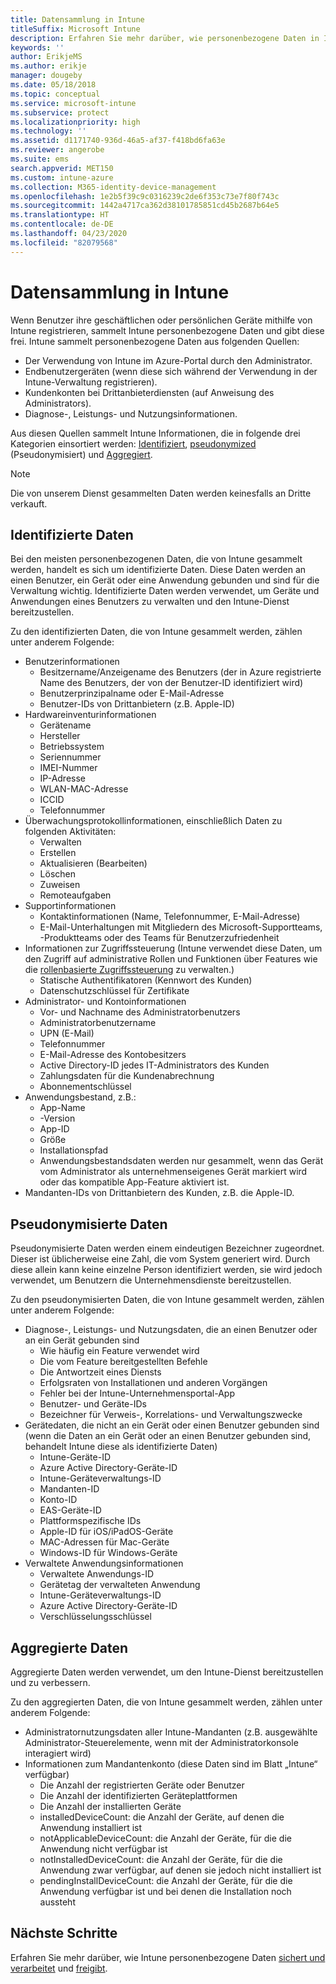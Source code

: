```yaml
---
title: Datensammlung in Intune
titleSuffix: Microsoft Intune
description: Erfahren Sie mehr darüber, wie personenbezogene Daten in Intune gesammelt werden.
keywords: ''
author: ErikjeMS
ms.author: erikje
manager: dougeby
ms.date: 05/18/2018
ms.topic: conceptual
ms.service: microsoft-intune
ms.subservice: protect
ms.localizationpriority: high
ms.technology: ''
ms.assetid: d1171740-936d-46a5-af37-f418bd6fa63e
ms.reviewer: angerobe
ms.suite: ems
search.appverid: MET150
ms.custom: intune-azure
ms.collection: M365-identity-device-management
ms.openlocfilehash: 1e2b5f39c9c0316239c2de6f353c73e7f80f743c
ms.sourcegitcommit: 1442a4717ca362d38101785851cd45b2687b64e5
ms.translationtype: HT
ms.contentlocale: de-DE
ms.lasthandoff: 04/23/2020
ms.locfileid: "82079568"
---
```

# <a name="data-collection-in-intune"></a>Datensammlung in Intune

Wenn Benutzer ihre geschäftlichen oder persönlichen Geräte mithilfe von Intune registrieren, sammelt Intune personenbezogene Daten und gibt diese frei. Intune sammelt personenbezogene Daten aus folgenden Quellen:

- Der Verwendung von Intune im Azure-Portal durch den Administrator.
- Endbenutzergeräten (wenn diese sich während der Verwendung in der Intune-Verwaltung registrieren).
- Kundenkonten bei Drittanbieterdiensten (auf Anweisung des Administrators).
- Diagnose-, Leistungs- und Nutzungsinformationen.

Aus diesen Quellen sammelt Intune Informationen, die in folgende drei Kategorien einsortiert werden: [Identifiziert](#identified-data), [pseudonymized](#pseudonymized-data) (Pseudonymisiert) und [Aggregiert](#aggregated-data).

> [!NOTE]
> Die von unserem Dienst gesammelten Daten werden keinesfalls an Dritte verkauft.

## <a name="identified-data"></a>Identifizierte Daten

Bei den meisten personenbezogenen Daten, die von Intune gesammelt werden, handelt es sich um identifizierte Daten. Diese Daten werden an einen Benutzer, ein Gerät oder eine Anwendung gebunden und sind für die Verwaltung wichtig. Identifizierte Daten werden verwendet, um Geräte und Anwendungen eines Benutzers zu verwalten und den Intune-Dienst bereitzustellen.

Zu den identifizierten Daten, die von Intune gesammelt werden, zählen unter anderem Folgende: 

- Benutzerinformationen
  - Besitzername/Anzeigename des Benutzers (der in Azure registrierte Name des Benutzers, der von der Benutzer-ID identifiziert wird)
  - Benutzerprinzipalname oder E-Mail-Adresse
  - Benutzer-IDs von Drittanbietern (z.B. Apple-ID)
- Hardwareinventurinformationen
  - Gerätename
  - Hersteller
  - Betriebssystem
  - Seriennummer
  - IMEI-Nummer
  - IP-Adresse
  - WLAN-MAC-Adresse
  - ICCID
  - Telefonnummer
- Überwachungsprotokollinformationen, einschließlich Daten zu folgenden Aktivitäten:
  - Verwalten
  - Erstellen
  - Aktualisieren (Bearbeiten)
  - Löschen
  - Zuweisen
  - Remoteaufgaben
- Supportinformationen
  - Kontaktinformationen (Name, Telefonnummer, E-Mail-Adresse)
  - E-Mail-Unterhaltungen mit Mitgliedern des Microsoft-Supportteams, -Produktteams oder des Teams für Benutzerzufriedenheit
- Informationen zur Zugriffssteuerung (Intune verwendet diese Daten, um den Zugriff auf administrative Rollen und Funktionen über Features wie die [rollenbasierte Zugriffssteuerung](../fundamentals/role-based-access-control.md) zu verwalten.)
  - Statische Authentifikatoren (Kennwort des Kunden)
  - Datenschutzschlüssel für Zertifikate 
- Administrator- und Kontoinformationen
  - Vor- und Nachname des Administratorbenutzers
  - Administratorbenutzername
  - UPN (E-Mail)
  - Telefonnummer
  - E-Mail-Adresse des Kontobesitzers
  - Active Directory-ID jedes IT-Administrators des Kunden
  - Zahlungsdaten für die Kundenabrechnung
  - Abonnementschlüssel
- Anwendungsbestand, z.B.:
  - App-Name
  - -Version
  - App-ID
  - Größe
  - Installationspfad
  - Anwendungsbestandsdaten werden nur gesammelt, wenn das Gerät vom Administrator als unternehmenseigenes Gerät markiert wird oder das kompatible App-Feature aktiviert ist.  
- Mandanten-IDs von Drittanbietern des Kunden, z.B. die Apple-ID. 

## <a name="pseudonymized-data"></a>Pseudonymisierte Daten

Pseudonymisierte Daten werden einem eindeutigen Bezeichner zugeordnet. Dieser ist üblicherweise eine Zahl, die vom System generiert wird. Durch diese allein kann keine einzelne Person identifiziert werden, sie wird jedoch verwendet, um Benutzern die Unternehmensdienste bereitzustellen. 

Zu den pseudonymisierten Daten, die von Intune gesammelt werden, zählen unter anderem Folgende: 

- Diagnose-, Leistungs- und Nutzungsdaten, die an einen Benutzer oder an ein Gerät gebunden sind
  - Wie häufig ein Feature verwendet wird
  - Die vom Feature bereitgestellten Befehle
  - Die Antwortzeit eines Diensts
  - Erfolgsraten von Installationen und anderen Vorgängen
  - Fehler bei der Intune-Unternehmensportal-App
  - Benutzer- und Geräte-IDs
  - Bezeichner für Verweis-, Korrelations- und Verwaltungszwecke 
- Gerätedaten, die nicht an ein Gerät oder einen Benutzer gebunden sind (wenn die Daten an ein Gerät oder an einen Benutzer gebunden sind, behandelt Intune diese als identifizierte Daten)
  - Intune-Geräte-ID
  - Azure Active Directory-Geräte-ID
  - Intune-Geräteverwaltungs-ID
  - Mandanten-ID
  - Konto-ID
  - EAS-Geräte-ID
  - Plattformspezifische IDs
  - Apple-ID für iOS/iPadOS-Geräte
  - MAC-Adressen für Mac-Geräte
  - Windows-ID für Windows-Geräte
- Verwaltete Anwendungsinformationen
  - Verwaltete Anwendungs-ID
  - Gerätetag der verwalteten Anwendung
  - Intune-Geräteverwaltungs-ID
  - Azure Active Directory-Geräte-ID
  - Verschlüsselungsschlüssel

## <a name="aggregated-data"></a>Aggregierte Daten

Aggregierte Daten werden verwendet, um den Intune-Dienst bereitzustellen und zu verbessern. 

Zu den aggregierten Daten, die von Intune gesammelt werden, zählen unter anderem Folgende: 

- Administratornutzungsdaten aller Intune-Mandanten (z.B. ausgewählte Administrator-Steuerelemente, wenn mit der Administratorkonsole interagiert wird)
- Informationen zum Mandantenkonto (diese Daten sind im Blatt „Intune“ verfügbar)
  - Die Anzahl der registrierten Geräte oder Benutzer
  - Die Anzahl der identifizierten Geräteplattformen  
  - Die Anzahl der installierten Geräte
  - installedDeviceCount: die Anzahl der Geräte, auf denen die Anwendung installiert ist
  - notApplicableDeviceCount: die Anzahl der Geräte, für die die Anwendung nicht verfügbar ist
  - notInstalledDeviceCount: die Anzahl der Geräte, für die die Anwendung zwar verfügbar, auf denen sie jedoch nicht installiert ist
  - pendingInstallDeviceCount: die Anzahl der Geräte, für die die Anwendung verfügbar ist und bei denen die Installation noch aussteht

## <a name="next-steps"></a>Nächste Schritte

Erfahren Sie mehr darüber, wie Intune personenbezogene Daten [sichert und verarbeitet](privacy-data-store-process.md) und [freigibt](privacy-data-secure-share.md). 
